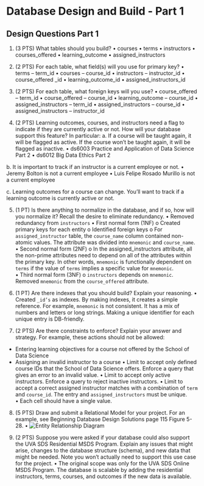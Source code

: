 # Database Design and Build - Part 1

## Design Questions Part 1

1)	(3 PTS) What tables should you build?
	•	courses
	•	terms
	•	instructors
	•	courses_offered
	•	learning_outcome
	•	assigned_instructors

2)	(2 PTS) For each table, what field(s) will you use for primary key? 
	•	terms – term_id
	•	courses – course_id
	•	instructors – instructor_id
	•	course_offered _id 
	•	learning_outcome_id
	•	assigned_instructors_id

3)	(2 PTS) For each table, what foreign keys will you use?
	•	course_offered – term_id
	•	course_offered – course_id
	•	learning_outcome – course_id
	•	assigned_instructors – term_id
	•	assigned_instructors – course_id
	•	assigned_instructors – instructor_id

4)	(2 PTS) Learning outcomes, courses, and instructors need a flag to indicate if they are currently active or not. How will your database support this feature? In particular: 
a.	If a course will be taught again, it will be flagged as active. If the course won’t be taught again, it will be flagged as inactive.
	•	ds6003	Practice and Application of Data Science Part 2
	•	ds6012	Big Data Ethics Part 2

b.	It is important to track if an instructor is a current employee or not.
	•	Jeremy Bolton is not a current employee
	•	Luis Felipe Rosado Murillo is not a current employee

c.	Learning outcomes for a course can change. You’ll want to track if a learning outcome is currently active or not.

5)	(1 PT) Is there anything to normalize in the database, and if so, how will you normalize it? Recall the desire to eliminate redundancy.
	•	Removed redundancy from `instructors`
	•	First normal form (1NF)
		o	Created primary keys for each entity 
		o	Identified foreign keys
		o	For `assigned_instructor` table, the `course_name` column contained non-atomic values.  The attribute was divided into `mnemonic` and `course_name`. 
	•	Second normal form (2NF)
		o	In the assigned_instructors attribute, all the non-prime attributes need to depend on all of the attributes within the primary key.  In other words, `mnemonic` is functionally dependent on `terms` if the value of `terms` implies a specific value for `mnemonic`.  
	•	Third normal form (3NF)
		o	`instructors` depends on `mnemonic`.  Removed `mnemonic` from the `course_offered` attribute.

6)	(1 PT) Are there indexes that you should build? Explain your reasoning.
	•	Created `_id’s` as indexes.  By making indexes, it creates a simple reference.  For example, `mnemonic` is not consistent.  It has a mix of numbers and letters or long strings.  Making a unique identifier for each unique entry is DB-friendly.

7)	(2 PTS) Are there constraints to enforce? Explain your answer and strategy.
For example, these actions should not be allowed:
- Entering learning objectives for a course not offered by the School of Data Science
- Assigning an invalid instructor to a course
	•	Limit to accept only defined course IDs that the School of Data Science offers.  Enforce a query that gives an error to an invalid value. 
	•	Limit to accept only active instructors.  Enforce a query to reject inactive instructors.
	•	Limit to accept a correct assigned instructor matches with a combination of `term` and `course_id`.  The entry and `assigned_instructors` must be unique.  
	•	Each cell should have a single value.   

8)	(5 PTS) Draw and submit a Relational Model for your project. For an example, see Beginning Database Design Solutions page 115 Figure 5-28.
	•	![Entity Relationship Diagram](DS5111_LO_diagaram.png)

9)	(2 PTS) Suppose you were asked if your database could also support the UVA SDS Residential MSDS Program. Explain any issues that might arise, changes to the database structure (schema), and new data that might be needed. Note you won’t actually need to support this use case for the project.
	•	The original scope was only for the UVA SDS Online MSDS Program.  The database is scalable by adding the residential instructors, terms, courses, and outcomes if the new data is available.  

